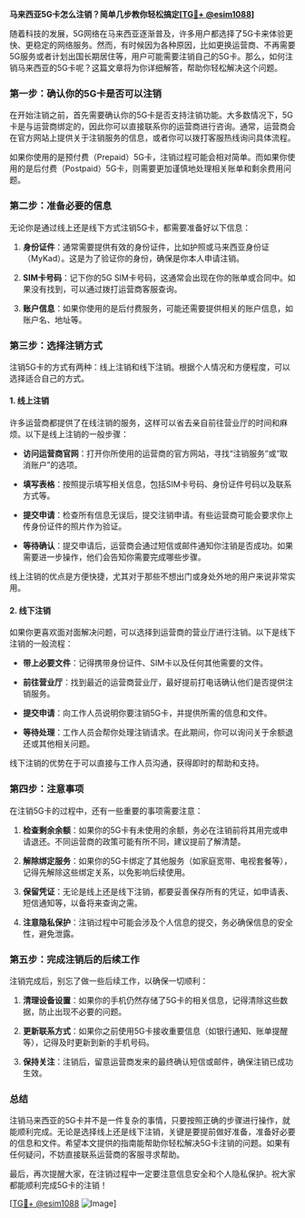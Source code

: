 **马来西亚5G卡怎么注销？简单几步教你轻松搞定[[TG💪+ @esim1088](https://t.me/s/esim1088)]**

随着科技的发展，5G网络在马来西亚逐渐普及，许多用户都选择了5G卡来体验更快、更稳定的网络服务。然而，有时候因为各种原因，比如更换运营商、不再需要5G服务或者计划出国长期居住等，用户可能需要注销自己的5G卡。那么，如何注销马来西亚的5G卡呢？这篇文章将为你详细解答，帮助你轻松解决这个问题。

### **第一步：确认你的5G卡是否可以注销**

在开始注销之前，首先需要确认你的5G卡是否支持注销功能。大多数情况下，5G卡是与运营商绑定的，因此你可以直接联系你的运营商进行咨询。通常，运营商会在官方网站上提供关于注销服务的信息，或者你可以拨打客服热线询问具体流程。

如果你使用的是预付费（Prepaid）5G卡，注销过程可能会相对简单。而如果你使用的是后付费（Postpaid）5G卡，则需要更加谨慎地处理相关账单和剩余费用问题。

### **第二步：准备必要的信息**

无论你是通过线上还是线下方式注销5G卡，都需要准备好以下信息：

1. **身份证件**：通常需要提供有效的身份证件，比如护照或马来西亚身份证（MyKad）。这是为了验证你的身份，确保是你本人申请注销。
   
2. **SIM卡号码**：记下你的5G SIM卡号码，这通常会出现在你的账单或合同中。如果没有找到，可以通过拨打运营商客服查询。

3. **账户信息**：如果你使用的是后付费服务，可能还需要提供相关的账户信息，如账户名、地址等。

### **第三步：选择注销方式**

注销5G卡的方式有两种：线上注销和线下注销。根据个人情况和方便程度，可以选择适合自己的方式。

#### **1. 线上注销**

许多运营商都提供了在线注销的服务，这样可以省去亲自前往营业厅的时间和麻烦。以下是线上注销的一般步骤：

- **访问运营商官网**：打开你所使用的运营商的官方网站，寻找“注销服务”或“取消账户”的选项。
  
- **填写表格**：按照提示填写相关信息，包括SIM卡号码、身份证件号码以及联系方式等。

- **提交申请**：检查所有信息无误后，提交注销申请。有些运营商可能会要求你上传身份证件的照片作为验证。

- **等待确认**：提交申请后，运营商会通过短信或邮件通知你注销是否成功。如果需要进一步操作，他们会告知你需要完成哪些步骤。

线上注销的优点是方便快捷，尤其对于那些不想出门或身处外地的用户来说非常实用。

#### **2. 线下注销**

如果你更喜欢面对面解决问题，可以选择到运营商的营业厅进行注销。以下是线下注销的一般流程：

- **带上必要文件**：记得携带身份证件、SIM卡以及任何其他需要的文件。

- **前往营业厅**：找到最近的运营商营业厅，最好提前打电话确认他们是否提供注销服务。

- **提交申请**：向工作人员说明你要注销5G卡，并提供所需的信息和文件。

- **等待处理**：工作人员会帮你处理注销请求。在此期间，你可以询问关于余额退还或其他相关问题。

线下注销的优势在于可以直接与工作人员沟通，获得即时的帮助和支持。

### **第四步：注意事项**

在注销5G卡的过程中，还有一些重要的事项需要注意：

1. **检查剩余余额**：如果你的5G卡有未使用的余额，务必在注销前将其用完或申请退还。不同运营商的政策可能有所不同，建议提前了解清楚。

2. **解除绑定服务**：如果你的5G卡绑定了其他服务（如家庭宽带、电视套餐等），记得先解除这些绑定关系，以免影响后续使用。

3. **保留凭证**：无论是线上还是线下注销，都要妥善保存所有的凭证，如申请表、短信通知等，以备将来查询之需。

4. **注意隐私保护**：注销过程中可能会涉及个人信息的提交，务必确保信息的安全性，避免泄露。

### **第五步：完成注销后的后续工作**

注销完成后，别忘了做一些后续工作，以确保一切顺利：

1. **清理设备设置**：如果你的手机仍然存储了5G卡的相关信息，记得清除这些数据，防止出现不必要的问题。

2. **更新联系方式**：如果你之前使用5G卡接收重要信息（如银行通知、账单提醒等），记得及时更新到新的手机号码。

3. **保持关注**：注销后，留意运营商发来的最终确认短信或邮件，确保注销已成功生效。

### **总结**

注销马来西亚的5G卡并不是一件复杂的事情，只要按照正确的步骤进行操作，就能顺利完成。无论是选择线上还是线下注销，关键是要提前做好准备，准备好必要的信息和文件。希望本文提供的指南能帮助你轻松解决5G卡注销的问题。如果有任何疑问，不妨直接联系运营商的客服寻求帮助。

最后，再次提醒大家，在注销过程中一定要注意信息安全和个人隐私保护。祝大家都能顺利完成5G卡的注销！

[[TG💪+ @esim1088](https://t.me/s/esim1088) ![Image](https://i.postimg.cc/4NQfJmqS/Snipaste-2025-05-13-00-14-12.png)]